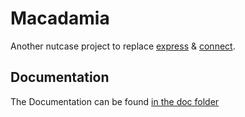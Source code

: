 # Macadamia

Another nutcase project to replace [express](https://expressjs.org) & [connect](https://npmjs.org/package/connect).

## Documentation

The Documentation can be found [in the doc folder](./doc)
